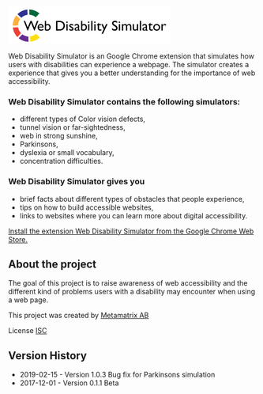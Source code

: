 ![Alt text](src/UI/img/logo_disability_simulator.png?raw=true "Web Disability Simulator")

Web Disability Simulator is an Google Chrome extension that simulates how users with disabilities can experience a webpage. The simulator creates a experience that gives you a better understanding for the importance of web accessibility.

### Web Disability Simulator contains the following simulators:
*	different types of Color vision defects,
*	tunnel vision or far-sightedness,
*	web in strong sunshine,
*	Parkinsons,
*	dyslexia or small vocabulary,
*	concentration difficulties.

### Web Disability Simulator gives you
*	brief facts about different types of obstacles that people experience,
*	tips on how to build accessible websites,
*	links to websites where you can learn more about digital accessibility.

[Install the extension Web Disability Simulator from the Google Chrome Web Store.](https://chrome.google.com/webstore/detail/web-disability-simulator/olioanlbgbpmdlgjnnampnnlohigkjla/) 

## About the project

The goal of this project is to raise awareness of web accessibility and the different kind of problems users with a disability may encounter when using a web page.

This project was created by [Metamatrix AB](https://www.metamatrix.se/)

License [ISC](http://opensource.org/licenses/ISC)

## Version History

* 2019-02-15 - Version 1.0.3 Bug fix for Parkinsons simulation
* 2017-12-01 - Version 0.1.1 Beta
